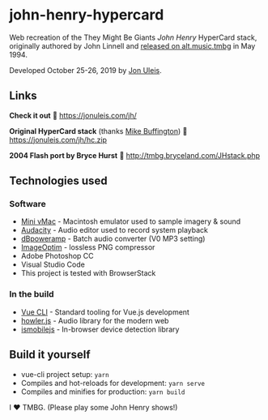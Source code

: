 # john-henry-hypercard

Web recreation of the They Might Be Giants *John Henry* HyperCard stack, originally authored by John Linnell and [released on alt.music.tmbg](https://groups.google.com/d/msg/alt.music.tmbg/0Io_rCkgQcA/pYldG5Be790J) in May 1994.

Developed October 25-26, 2019 by [Jon Uleis](https://jonuleis.com).

## Links

**Check it out**
🎸 https://jonuleis.com/jh/

**Original HyperCard stack**  (thanks [Mike Buffington](http://mikebuffington.net/))
🎵 https://jonuleis.com/jh/hc.zip

**2004 Flash port by Bryce Hurst**
🎹 http://tmbg.bryceland.com/JHstack.php

## Technologies used

### Software

* [Mini vMac](https://www.gryphel.com/c/minivmac/) -  Macintosh emulator used to sample imagery & sound
* [Audacity](https://www.audacityteam.org/) - Audio editor used to record system playback
* [dBpoweramp](https://www.dbpoweramp.com/) - Batch audio converter (V0 MP3 setting)
* [ImageOptim](https://imageoptim.com/mac) - lossless PNG compressor
* Adobe Photoshop CC
* Visual Studio Code
* This project is tested with BrowserStack

### In the build

* [Vue CLI](https://cli.vuejs.org/) - Standard tooling for Vue.js development
* [howler.js](https://howlerjs.com/) - Audio library for the modern web
* [ismobilejs](https://npmjs.com/package/ismobilejs) - In-browser device detection library

## Build it yourself

* vue-cli project setup: `yarn`
* Compiles and hot-reloads for development: `yarn serve`
* Compiles and minifies for production: `yarn build`

I ❤️ TMBG. (Please play some John Henry shows!)
